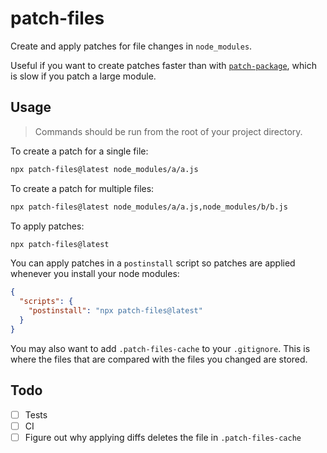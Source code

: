 # patch-files

Create and apply patches for file changes in `node_modules`.

Useful if you want to create patches faster than with [`patch-package`](https://github.com/ds300/patch-package), which is slow if you patch a large module.

## Usage

> Commands should be run from the root of your project directory.

To create a patch for a single file:

```bash
npx patch-files@latest node_modules/a/a.js
```

To create a patch for multiple files:

```bash
npx patch-files@latest node_modules/a/a.js,node_modules/b/b.js
```

To apply patches:

```bash
npx patch-files@latest
```

You can apply patches in a `postinstall` script so patches are applied whenever you install your node modules:

```json
{
  "scripts": {
    "postinstall": "npx patch-files@latest"
  }
}
```

You may also want to add `.patch-files-cache` to your `.gitignore`. This is where the files that are compared with the files you changed are stored.

## Todo

- [ ] Tests
- [ ] CI
- [ ] Figure out why applying diffs deletes the file in `.patch-files-cache`
